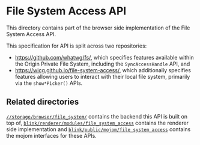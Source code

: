 # File System Access API

This directory contains part of the browser side implementation of the
File System Access API.

This specification for API is split across two repositories:
- https://github.com/whatwg/fs/, which specifies features available within the
  Origin Private File System, including the `SyncAccessHandle` API, and
- https://wicg.github.io/file-system-access/, which additionally specifies
  features allowing users to interact with their local file system, primarily
  via the `show*Picker()` APIs.

## Related directories

[`//storage/browser/file_system/`](../../../storage/browser/file_system) contains the
backend this API is built on top of,
[`blink/renderer/modules/file_system_access`](../../../third_party/blink/renderer/modules/file_system_access)
contains the renderer side implementation and
[`blink/public/mojom/file_system_access`](../../../third_party/blink/public/mojom/file_system_access)
contains the mojom interfaces for these APIs.
